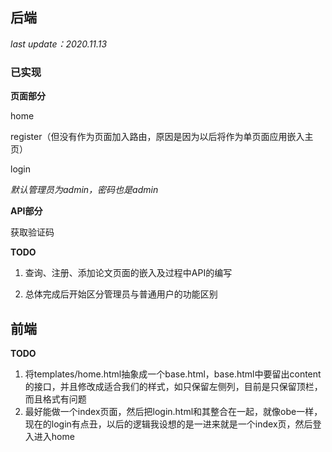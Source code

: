 ## 后端

*last update：2020.11.13*

### 已实现

**页面部分**

home

register（但没有作为页面加入路由，原因是因为以后将作为单页面应用嵌入主页）

login

*默认管理员为admin，密码也是admin*

**API部分**

获取验证码

**TODO**

1.  查询、注册、添加论文页面的嵌入及过程中API的编写

2.  总体完成后开始区分管理员与普通用户的功能区别

## 前端

**TODO**

1.  将templates/home.html抽象成一个base.html，base.html中要留出content的接口，并且修改成适合我们的样式，如只保留左侧列，目前是只保留顶栏，而且格式有问题
2.  最好能做一个index页面，然后把login.html和其整合在一起，就像obe一样，现在的login有点丑，以后的逻辑我设想的是一进来就是一个index页，然后登入进入home